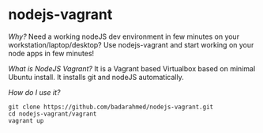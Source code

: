nodejs-vagrant
==============

*Why?*
Need a working nodeJS dev environment in few minutes on your workstation/laptop/desktop? Use nodejs-vagrant and start working on your node apps in few minutes!

*What is NodeJS Vagrant?*
It is a Vagrant based Virtualbox based on minimal Ubuntu install. It installs git and nodeJS automatically.

*How do I use it?*
```
git clone https://github.com/badarahmed/nodejs-vagrant.git
cd nodejs-vagrant/vagrant
vagrant up
```
